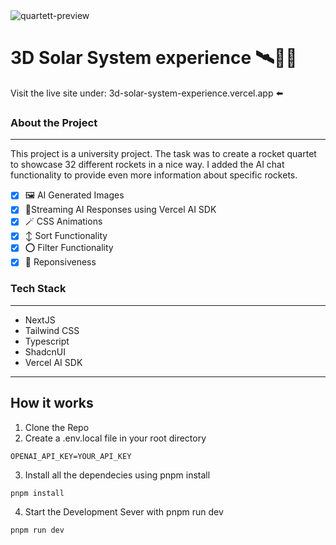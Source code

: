 <img src="src/app/opengraph-image.png" alt="quartett-preview"/>

# 3D Solar System experience 🛰️👨‍🚀

Visit the live site under: 3d-solar-system-experience.vercel.app ⬅️

### About the Project

---

This project is a university project. The task was to create a rocket quartet to showcase 32 different rockets in a nice way. I added the AI chat functionality to provide even more information about specific rockets.

- [x] 🖼️ AI Generated Images
- [x] 📶Streaming AI Responses using Vercel AI SDK
- [x] 🪄 CSS Animations
- [x] ↕️ Sort Functionality
- [x] ⭕ Filter Functionality
- [x] 📲 Reponsiveness

### Tech Stack

---

- NextJS
- Tailwind CSS
- Typescript
- ShadcnUI
- Vercel AI SDK

---

## How it works

1. Clone the Repo
2. Create a .env.local file in your root directory

```
OPENAI_API_KEY=YOUR_API_KEY
```

3. Install all the dependecies using pnpm install

```
pnpm install
```

4. Start the Development Sever with pnpm run dev

```
pnpm run dev
```
